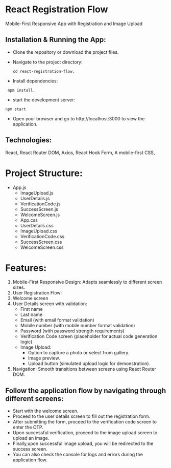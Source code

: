 # React Registration Flow
Mobile-First Responsive App with Registration and Image Upload

## Installation & Running the App:
- Clone the repository or download the project files.
- Navigate to the project directory: 
  ```
  cd react-registration-flow.
  ```

- Install dependencies:
```
 npm install.
```

- start the development server: 
```
npm start
```

- Open your browser and go to http://localhost:3000 to view the application.

## Technologies:

React,
React Router DOM,
Axios,
React Hook Form,
A mobile-first CSS,

# Project Structure:

  - App.js               
    - ImageUpload.js      
    - UserDetails.js       
    - VerificationCode.js  
    - SuccessScreen.js    
    - WelcomeScreen.js   
    - App.css            
    - UserDetails.css
    - ImageUpload.css     
    - VerificationCode.css  
    - SuccessScreen.css     
    - WelcomeScreen.css   

# Features:

1. Mobile-First Responsive Design: Adapts seamlessly to different screen sizes.
2. User Registration Flow:
3. Welcome screen
4. User Details screen with validation:
   - First name
   - Last name
   - Email (with email format validation)
   - Mobile number (with mobile number format validation)
   - Password (with password strength requirements)
   - Verification Code screen (placeholder for actual code generation logic)
   - Image Upload:
       - Option to capture a photo or select from gallery.
       - Image preview.
       - Upload button (simulated upload logic for demonstration).
5. Navigation: Smooth transitions between screens using React Router DOM.

## Follow the application flow by navigating through different screens:

- Start with the welcome screen.
- Proceed to the user details screen to fill out the registration form.
- After submitting the form, proceed to the verification code screen to enter the OTP.
- Upon successful verification, proceed to the image upload screen to upload an image.
- Finally,upon successful image upload, you will be redirected to the success screen.
- You can also check the console for logs and errors during the application flow.



